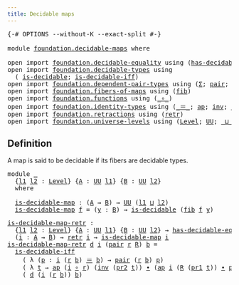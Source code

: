 ```yaml
---
title: Decidable maps
---
```


<pre class="Agda"><a id="40" class="Symbol">{-#</a> <a id="44" class="Keyword">OPTIONS</a> <a id="52" class="Pragma">--without-K</a> <a id="64" class="Pragma">--exact-split</a> <a id="78" class="Symbol">#-}</a>

<a id="83" class="Keyword">module</a> <a id="90" href="foundation.decidable-maps.html" class="Module">foundation.decidable-maps</a> <a id="116" class="Keyword">where</a>

<a id="123" class="Keyword">open</a> <a id="128" class="Keyword">import</a> <a id="135" href="foundation.decidable-equality.html" class="Module">foundation.decidable-equality</a> <a id="165" class="Keyword">using</a> <a id="171" class="Symbol">(</a><a id="172" href="foundation.decidable-equality.html#1799" class="Function">has-decidable-equality</a><a id="194" class="Symbol">)</a>
<a id="196" class="Keyword">open</a> <a id="201" class="Keyword">import</a> <a id="208" href="foundation.decidable-types.html" class="Module">foundation.decidable-types</a> <a id="235" class="Keyword">using</a>
  <a id="243" class="Symbol">(</a> <a id="245" href="foundation.decidable-types.html#1918" class="Function">is-decidable</a><a id="257" class="Symbol">;</a> <a id="259" href="foundation.decidable-types.html#5063" class="Function">is-decidable-iff</a><a id="275" class="Symbol">)</a>
<a id="277" class="Keyword">open</a> <a id="282" class="Keyword">import</a> <a id="289" href="foundation.dependent-pair-types.html" class="Module">foundation.dependent-pair-types</a> <a id="321" class="Keyword">using</a> <a id="327" class="Symbol">(</a><a id="328" href="foundation-core.dependent-pair-types.html#515" class="Record">Σ</a><a id="329" class="Symbol">;</a> <a id="331" href="foundation-core.dependent-pair-types.html#588" class="InductiveConstructor">pair</a><a id="335" class="Symbol">;</a> <a id="337" href="foundation-core.dependent-pair-types.html#605" class="Field">pr1</a><a id="340" class="Symbol">;</a> <a id="342" href="foundation-core.dependent-pair-types.html#617" class="Field">pr2</a><a id="345" class="Symbol">)</a>
<a id="347" class="Keyword">open</a> <a id="352" class="Keyword">import</a> <a id="359" href="foundation.fibers-of-maps.html" class="Module">foundation.fibers-of-maps</a> <a id="385" class="Keyword">using</a> <a id="391" class="Symbol">(</a><a id="392" href="foundation-core.fibers-of-maps.html#942" class="Function">fib</a><a id="395" class="Symbol">)</a>
<a id="397" class="Keyword">open</a> <a id="402" class="Keyword">import</a> <a id="409" href="foundation.functions.html" class="Module">foundation.functions</a> <a id="430" class="Keyword">using</a> <a id="436" class="Symbol">(</a><a id="437" href="foundation-core.functions.html#420" class="Function Operator">_∘_</a><a id="440" class="Symbol">)</a>
<a id="442" class="Keyword">open</a> <a id="447" class="Keyword">import</a> <a id="454" href="foundation.identity-types.html" class="Module">foundation.identity-types</a> <a id="480" class="Keyword">using</a> <a id="486" class="Symbol">(</a><a id="487" href="foundation-core.identity-types.html#1865" class="Function Operator">_＝_</a><a id="490" class="Symbol">;</a> <a id="492" href="foundation-core.identity-types.html#4003" class="Function">ap</a><a id="494" class="Symbol">;</a> <a id="496" href="foundation-core.identity-types.html#2729" class="Function">inv</a><a id="499" class="Symbol">;</a> <a id="501" href="foundation-core.identity-types.html#2425" class="Function Operator">_∙_</a><a id="504" class="Symbol">)</a>
<a id="506" class="Keyword">open</a> <a id="511" class="Keyword">import</a> <a id="518" href="foundation.retractions.html" class="Module">foundation.retractions</a> <a id="541" class="Keyword">using</a> <a id="547" class="Symbol">(</a><a id="548" href="foundation-core.retractions.html#607" class="Function">retr</a><a id="552" class="Symbol">)</a>
<a id="554" class="Keyword">open</a> <a id="559" class="Keyword">import</a> <a id="566" href="foundation.universe-levels.html" class="Module">foundation.universe-levels</a> <a id="593" class="Keyword">using</a> <a id="599" class="Symbol">(</a><a id="600" href="Agda.Primitive.html#597" class="Postulate">Level</a><a id="605" class="Symbol">;</a> <a id="607" href="foundation-core.universe-levels.html#235" class="Primitive">UU</a><a id="609" class="Symbol">;</a> <a id="611" href="Agda.Primitive.html#810" class="Primitive Operator">_⊔_</a><a id="614" class="Symbol">)</a>
</pre>
## Definition

A map is said to be decidable if its fibers are decidable types.

<pre class="Agda"><a id="710" class="Keyword">module</a> <a id="717" href="foundation.decidable-maps.html#717" class="Module">_</a>
  <a id="721" class="Symbol">{</a><a id="722" href="foundation.decidable-maps.html#722" class="Bound">l1</a> <a id="725" href="foundation.decidable-maps.html#725" class="Bound">l2</a> <a id="728" class="Symbol">:</a> <a id="730" href="Agda.Primitive.html#597" class="Postulate">Level</a><a id="735" class="Symbol">}</a> <a id="737" class="Symbol">{</a><a id="738" href="foundation.decidable-maps.html#738" class="Bound">A</a> <a id="740" class="Symbol">:</a> <a id="742" href="foundation-core.universe-levels.html#235" class="Primitive">UU</a> <a id="745" href="foundation.decidable-maps.html#722" class="Bound">l1</a><a id="747" class="Symbol">}</a> <a id="749" class="Symbol">{</a><a id="750" href="foundation.decidable-maps.html#750" class="Bound">B</a> <a id="752" class="Symbol">:</a> <a id="754" href="foundation-core.universe-levels.html#235" class="Primitive">UU</a> <a id="757" href="foundation.decidable-maps.html#725" class="Bound">l2</a><a id="759" class="Symbol">}</a>
  <a id="763" class="Keyword">where</a>

  <a id="772" href="foundation.decidable-maps.html#772" class="Function">is-decidable-map</a> <a id="789" class="Symbol">:</a> <a id="791" class="Symbol">(</a><a id="792" href="foundation.decidable-maps.html#738" class="Bound">A</a> <a id="794" class="Symbol">→</a> <a id="796" href="foundation.decidable-maps.html#750" class="Bound">B</a><a id="797" class="Symbol">)</a> <a id="799" class="Symbol">→</a> <a id="801" href="foundation-core.universe-levels.html#235" class="Primitive">UU</a> <a id="804" class="Symbol">(</a><a id="805" href="foundation.decidable-maps.html#722" class="Bound">l1</a> <a id="808" href="Agda.Primitive.html#810" class="Primitive Operator">⊔</a> <a id="810" href="foundation.decidable-maps.html#725" class="Bound">l2</a><a id="812" class="Symbol">)</a>
  <a id="816" href="foundation.decidable-maps.html#772" class="Function">is-decidable-map</a> <a id="833" href="foundation.decidable-maps.html#833" class="Bound">f</a> <a id="835" class="Symbol">=</a> <a id="837" class="Symbol">(</a><a id="838" href="foundation.decidable-maps.html#838" class="Bound">y</a> <a id="840" class="Symbol">:</a> <a id="842" href="foundation.decidable-maps.html#750" class="Bound">B</a><a id="843" class="Symbol">)</a> <a id="845" class="Symbol">→</a> <a id="847" href="foundation.decidable-types.html#1918" class="Function">is-decidable</a> <a id="860" class="Symbol">(</a><a id="861" href="foundation-core.fibers-of-maps.html#942" class="Function">fib</a> <a id="865" href="foundation.decidable-maps.html#833" class="Bound">f</a> <a id="867" href="foundation.decidable-maps.html#838" class="Bound">y</a><a id="868" class="Symbol">)</a>
</pre>
<pre class="Agda"><a id="is-decidable-map-retr"></a><a id="883" href="foundation.decidable-maps.html#883" class="Function">is-decidable-map-retr</a> <a id="905" class="Symbol">:</a>
  <a id="909" class="Symbol">{</a><a id="910" href="foundation.decidable-maps.html#910" class="Bound">l1</a> <a id="913" href="foundation.decidable-maps.html#913" class="Bound">l2</a> <a id="916" class="Symbol">:</a> <a id="918" href="Agda.Primitive.html#597" class="Postulate">Level</a><a id="923" class="Symbol">}</a> <a id="925" class="Symbol">{</a><a id="926" href="foundation.decidable-maps.html#926" class="Bound">A</a> <a id="928" class="Symbol">:</a> <a id="930" href="foundation-core.universe-levels.html#235" class="Primitive">UU</a> <a id="933" href="foundation.decidable-maps.html#910" class="Bound">l1</a><a id="935" class="Symbol">}</a> <a id="937" class="Symbol">{</a><a id="938" href="foundation.decidable-maps.html#938" class="Bound">B</a> <a id="940" class="Symbol">:</a> <a id="942" href="foundation-core.universe-levels.html#235" class="Primitive">UU</a> <a id="945" href="foundation.decidable-maps.html#913" class="Bound">l2</a><a id="947" class="Symbol">}</a> <a id="949" class="Symbol">→</a> <a id="951" href="foundation.decidable-equality.html#1799" class="Function">has-decidable-equality</a> <a id="974" href="foundation.decidable-maps.html#938" class="Bound">B</a> <a id="976" class="Symbol">→</a>
  <a id="980" class="Symbol">(</a><a id="981" href="foundation.decidable-maps.html#981" class="Bound">i</a> <a id="983" class="Symbol">:</a> <a id="985" href="foundation.decidable-maps.html#926" class="Bound">A</a> <a id="987" class="Symbol">→</a> <a id="989" href="foundation.decidable-maps.html#938" class="Bound">B</a><a id="990" class="Symbol">)</a> <a id="992" class="Symbol">→</a> <a id="994" href="foundation-core.retractions.html#607" class="Function">retr</a> <a id="999" href="foundation.decidable-maps.html#981" class="Bound">i</a> <a id="1001" class="Symbol">→</a> <a id="1003" href="foundation.decidable-maps.html#772" class="Function">is-decidable-map</a> <a id="1020" href="foundation.decidable-maps.html#981" class="Bound">i</a>
<a id="1022" href="foundation.decidable-maps.html#883" class="Function">is-decidable-map-retr</a> <a id="1044" href="foundation.decidable-maps.html#1044" class="Bound">d</a> <a id="1046" href="foundation.decidable-maps.html#1046" class="Bound">i</a> <a id="1048" class="Symbol">(</a><a id="1049" href="foundation-core.dependent-pair-types.html#588" class="InductiveConstructor">pair</a> <a id="1054" href="foundation.decidable-maps.html#1054" class="Bound">r</a> <a id="1056" href="foundation.decidable-maps.html#1056" class="Bound">R</a><a id="1057" class="Symbol">)</a> <a id="1059" href="foundation.decidable-maps.html#1059" class="Bound">b</a> <a id="1061" class="Symbol">=</a>
  <a id="1065" href="foundation.decidable-types.html#5063" class="Function">is-decidable-iff</a>
    <a id="1086" class="Symbol">(</a> <a id="1088" class="Symbol">λ</a> <a id="1090" class="Symbol">(</a><a id="1091" href="foundation.decidable-maps.html#1091" class="Bound">p</a> <a id="1093" class="Symbol">:</a> <a id="1095" href="foundation.decidable-maps.html#1046" class="Bound">i</a> <a id="1097" class="Symbol">(</a><a id="1098" href="foundation.decidable-maps.html#1054" class="Bound">r</a> <a id="1100" href="foundation.decidable-maps.html#1059" class="Bound">b</a><a id="1101" class="Symbol">)</a> <a id="1103" href="foundation-core.identity-types.html#1865" class="Function Operator">＝</a> <a id="1105" href="foundation.decidable-maps.html#1059" class="Bound">b</a><a id="1106" class="Symbol">)</a> <a id="1108" class="Symbol">→</a> <a id="1110" href="foundation-core.dependent-pair-types.html#588" class="InductiveConstructor">pair</a> <a id="1115" class="Symbol">(</a><a id="1116" href="foundation.decidable-maps.html#1054" class="Bound">r</a> <a id="1118" href="foundation.decidable-maps.html#1059" class="Bound">b</a><a id="1119" class="Symbol">)</a> <a id="1121" href="foundation.decidable-maps.html#1091" class="Bound">p</a><a id="1122" class="Symbol">)</a>
    <a id="1128" class="Symbol">(</a> <a id="1130" class="Symbol">λ</a> <a id="1132" href="foundation.decidable-maps.html#1132" class="Bound">t</a> <a id="1134" class="Symbol">→</a> <a id="1136" href="foundation-core.identity-types.html#4003" class="Function">ap</a> <a id="1139" class="Symbol">(</a><a id="1140" href="foundation.decidable-maps.html#1046" class="Bound">i</a> <a id="1142" href="foundation-core.functions.html#420" class="Function Operator">∘</a> <a id="1144" href="foundation.decidable-maps.html#1054" class="Bound">r</a><a id="1145" class="Symbol">)</a> <a id="1147" class="Symbol">(</a><a id="1148" href="foundation-core.identity-types.html#2729" class="Function">inv</a> <a id="1152" class="Symbol">(</a><a id="1153" href="foundation-core.dependent-pair-types.html#617" class="Field">pr2</a> <a id="1157" href="foundation.decidable-maps.html#1132" class="Bound">t</a><a id="1158" class="Symbol">))</a> <a id="1161" href="foundation-core.identity-types.html#2425" class="Function Operator">∙</a> <a id="1163" class="Symbol">(</a><a id="1164" href="foundation-core.identity-types.html#4003" class="Function">ap</a> <a id="1167" href="foundation.decidable-maps.html#1046" class="Bound">i</a> <a id="1169" class="Symbol">(</a><a id="1170" href="foundation.decidable-maps.html#1056" class="Bound">R</a> <a id="1172" class="Symbol">(</a><a id="1173" href="foundation-core.dependent-pair-types.html#605" class="Field">pr1</a> <a id="1177" href="foundation.decidable-maps.html#1132" class="Bound">t</a><a id="1178" class="Symbol">))</a> <a id="1181" href="foundation-core.identity-types.html#2425" class="Function Operator">∙</a> <a id="1183" href="foundation-core.dependent-pair-types.html#617" class="Field">pr2</a> <a id="1187" href="foundation.decidable-maps.html#1132" class="Bound">t</a><a id="1188" class="Symbol">))</a>
    <a id="1195" class="Symbol">(</a> <a id="1197" href="foundation.decidable-maps.html#1044" class="Bound">d</a> <a id="1199" class="Symbol">(</a><a id="1200" href="foundation.decidable-maps.html#1046" class="Bound">i</a> <a id="1202" class="Symbol">(</a><a id="1203" href="foundation.decidable-maps.html#1054" class="Bound">r</a> <a id="1205" href="foundation.decidable-maps.html#1059" class="Bound">b</a><a id="1206" class="Symbol">))</a> <a id="1209" href="foundation.decidable-maps.html#1059" class="Bound">b</a><a id="1210" class="Symbol">)</a>
</pre>